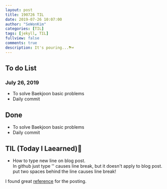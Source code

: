 ```yaml
---
layout: post
title: 190726 TIL
date: 2019-07-26 10:07:00
author: "SeWonKim"
categories: [TIL]
tags: [jekyll, TIL]
fullview: false
comments: true
description: It's pouring...⛈☔
---
```



## To do List 
### July 26, 2019
* To solve Baekjoon basic problems
* Daily commit

## Done 
* To solve Baekjoon basic problems
* Daily commit 

## TIL (Today I Laearned)🤔
* How to type new line on blog post.    
In github just type '\' causes line break, but it doesn't apply to blog post.      
put two spaces behind the line causes line break!      

I found great [reference](https://wepplication.github.io/programming/jekyll/) for the posting.